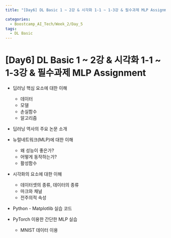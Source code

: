 ```yaml
---
title: "[Day6] DL Basic 1 ~ 2강 & 시각화 1-1 ~ 1-3강 & 필수과제 MLP Assignment"

categories:
  - Boostcamp_AI_Tech/Week_2/Day_5
tags:
  - DL Basic
---
```


# [Day6] DL Basic 1 ~ 2강 & 시각화 1-1 ~ 1-3강 & 필수과제 MLP Assignment

* 딥러닝 핵심 요소에 대한 이해
  * 데이터
  * 모델
  * 손실함수
  * 알고리즘
* 딥러닝 역사의 주요 논문 소개
* 뉴럴네트워크(MLP)에 대한 이해
  * 왜 성능이 좋은가?
  * 어떻게 동작하는가?
  * 활성함수
* 시각화의 요소에 대한 이해
  * 데이터셋의 종류, 데이터의 종류
  * 마크와 채널
  * 전주의적 속성
* Python - Matplotlib 실습 코드

* PyTorch 이용한 간단한 MLP 실습
  * MNIST 데이터 이용



